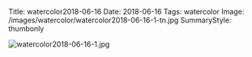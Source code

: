 Title: watercolor2018-06-16
Date: 2018-06-16
Tags: watercolor
Image: /images/watercolor/watercolor2018-06-16-1-tn.jpg
SummaryStyle: thumbonly

![watercolor2018-06-16-1.jpg]({static}/images/watercolor/watercolor2018-06-16-1.jpg)
